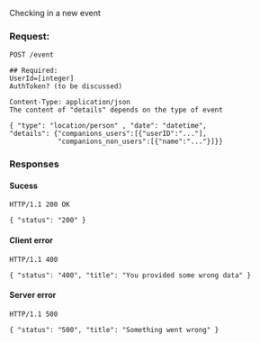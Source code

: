 Checking in a new event

### Request:

```http
POST /event

## Required:
UserId=[integer]
AuthToken? (to be discussed)

Content-Type: application/json
The content of "details" depends on the type of event

{ "type": "location/person" , "date": "datetime",
"details": {"companions_users":[{"userID":"..."],
            "companions_non_users":[{"name":"..."}]}}
```

### Responses

#### Sucess

```http
HTTP/1.1 200 OK

{ "status": "200" }
```



#### Client error
```http
HTTP/1.1 400

{ "status": "400", "title": "You provided some wrong data" }
```

#### Server error
```http
HTTP/1.1 500

{ "status": "500", "title": "Something went wrong" }
```
